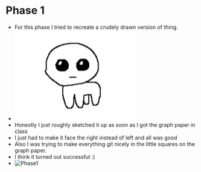 # Phase 1
- For this phase I tried to recreate a crudely drawn version of thing.
- ![yippee](yippee.png)
- Honestly I just roughly sketched it up as soon as I got the graph paper in class
- I just had to make it face the right instead of left and all was good
- Also I was trying to make everything git nicely in the little squares on the graph paper.
- I think it turned out successful :)
- ![Phase1](Phase1.heic)
